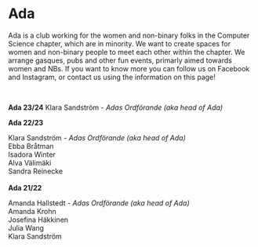 # Ada

Ada is a club working for the women and non-binary folks in the Computer Science chapter, which are in minority. We want to create spaces for women and non-binary people to meet each other within the chapter. We arrange gasques, pubs and other fun events, primarly aimed towards women and NBs. If you want to know more you can follow us on Facebook and Instagram, or contact us using the information on this page!

<br>

**Ada 23/24**
Klara Sandström *- Adas Ordförande (aka head of Ada)* <br />

**Ada 22/23**

Klara Sandström *- Adas Ordförande (aka head of Ada)* <br />
Ebba Bråtman <br />
Isadora Winter <br />
Alva Välimäki <br />
Sandra Reinecke <br />
<br />
**Ada 21/22**

Amanda Hallstedt *- Adas Ordförande (aka head of Ada)* <br />
Amanda Krohn <br />
Josefina Häkkinen <br />
Julia Wang <br />
Klara Sandström <br />
